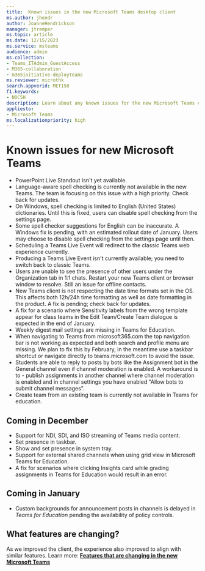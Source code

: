 ```yaml
---
title:  Known issues in the new Microsoft Teams desktop client
ms.author: jhendr
author: JoanneHendrickson
manager: jtremper
ms.topic: article
ms.date: 12/15/2023
ms.service: msteams
audience: admin
ms.collection: 
- Teams_ITAdmin_GuestAccess
- M365-collaboration
- m365initiative-deployteams
ms.reviewer: microthk
search.appverid: MET150
f1.keywords:
- NOCSH
description: Learn about any known issues for the new Microsoft Teams client. 
appliesto: 
- Microsoft Teams
ms.localizationpriority: high
---
```

# Known issues for new Microsoft Teams

- PowerPoint Live Standout isn't yet available.
- Language-aware spell checking is currently not available in the new Teams. The team is focusing on this issue with a high priority. Check back for updates.
- On Windows, spell checking is limited to English (United States) dictionaries. Until this is fixed, users can disable spell checking from the settings page.
- Some spell checker suggestions for English can be inaccurate. A Windows fix is pending, with an estimated rollout date of January. Users may choose to disable spell checking from the settings page until then.
- Scheduling a Teams Live Event will redirect to the classic Teams web experience currently.
- Producing a Teams Live Event isn't currently available; you need to switch back to classic Teams.
- Users are unable to see the presence of other users under the Organization tab in 1:1 chats. Restart your new Teams client or browser window to resolve. Still an issue for offline contacts.
- New Teams client is not respecting the date time formats set in the OS. This affects both 12h/24h time formatting as well as date formatting in the product. A fix is pending; check back for updates.
- A fix for a scenario where Sensitivity labels from the wrong template appear for class teams in the Edit Team/Create Team dialogue is expected in the end of January.
- Weekly digest mail settings are missing in Teams for Education.
- When navigating to Teams from microsoft365.com the top navigation bar is not working as expected and both search and profile menu are missing. We plan to fix this by February, in the meantime  use a taskbar shortcut or navigate directly to teams.microsoft.com to avoid the issue.
- Students are able to reply to posts by bots like the Assignment bot in the General channel even if channel moderation is enabled. A workaround is to - publish assignments in another channel where channel moderation is enabled and in channel settings you have enabled "Allow bots to submit channel messages".
- Create team from an existing team is currently not available in Teams for education.

## Coming in December

- Support for NDI, SDI, and ISO streaming of Teams media content.
- Set presence in taskbar.
- Show and set presence in system tray.
- Support for external shared channels when using grid view in Microsoft Teams for Education.
- A fix for scenarios where clicking Insights card while grading assignments in Teams for Education would result in an error.

## Coming in January

- Custom backgrounds for announcement posts in channels is delayed in *Teams for Education* pending the availability of policy controls.

## What features are changing?

As we improved the client, the experience also improved to align with similar features. Learn more: [**Features that are changing in the new Microsoft Teams**](new-teams-whats-changing.md)
